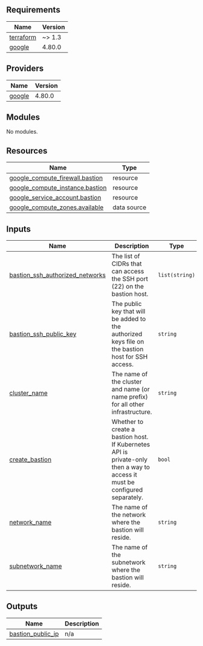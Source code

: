 <!-- BEGIN_TF_DOCS -->
## Requirements

| Name | Version |
|------|---------|
| <a name="requirement_terraform"></a> [terraform](#requirement\_terraform) | ~> 1.3 |
| <a name="requirement_google"></a> [google](#requirement\_google) | 4.80.0 |

## Providers

| Name | Version |
|------|---------|
| <a name="provider_google"></a> [google](#provider\_google) | 4.80.0 |

## Modules

No modules.

## Resources

| Name | Type |
|------|------|
| [google_compute_firewall.bastion](https://registry.terraform.io/providers/hashicorp/google/4.80.0/docs/resources/compute_firewall) | resource |
| [google_compute_instance.bastion](https://registry.terraform.io/providers/hashicorp/google/4.80.0/docs/resources/compute_instance) | resource |
| [google_service_account.bastion](https://registry.terraform.io/providers/hashicorp/google/4.80.0/docs/resources/service_account) | resource |
| [google_compute_zones.available](https://registry.terraform.io/providers/hashicorp/google/4.80.0/docs/data-sources/compute_zones) | data source |

## Inputs

| Name | Description | Type | Default | Required |
|------|-------------|------|---------|:--------:|
| <a name="input_bastion_ssh_authorized_networks"></a> [bastion\_ssh\_authorized\_networks](#input\_bastion\_ssh\_authorized\_networks) | The list of CIDRs that can access the SSH port (22) on the bastion host. | `list(string)` | `[]` | no |
| <a name="input_bastion_ssh_public_key"></a> [bastion\_ssh\_public\_key](#input\_bastion\_ssh\_public\_key) | The public key that will be added to the authorized keys file on the bastion host for SSH access. | `string` | `""` | no |
| <a name="input_cluster_name"></a> [cluster\_name](#input\_cluster\_name) | The name of the cluster and name (or name prefix) for all other infrastructure. | `string` | n/a | yes |
| <a name="input_create_bastion"></a> [create\_bastion](#input\_create\_bastion) | Whether to create a bastion host. If Kubernetes API is private-only then a way to access it must be configured separately. | `bool` | `true` | no |
| <a name="input_network_name"></a> [network\_name](#input\_network\_name) | The name of the network where the bastion will reside. | `string` | `null` | no |
| <a name="input_subnetwork_name"></a> [subnetwork\_name](#input\_subnetwork\_name) | The name of the subnetwork where the bastion will reside. | `string` | `null` | no |

## Outputs

| Name | Description |
|------|-------------|
| <a name="output_bastion_public_ip"></a> [bastion\_public\_ip](#output\_bastion\_public\_ip) | n/a |
<!-- END_TF_DOCS -->